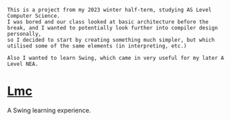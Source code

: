 ```
This is a project from my 2023 winter half-term, studying AS Level Computer Science.  
I was bored and our class looked at basic architecture before the break, and I wanted to potentially look further into compiler design personally, 
so I decided to start by creating something much simpler, but which utilised some of the same elements (in interpreting, etc.) 

Also I wanted to learn Swing, which came in very useful for my later A Level NEA.
```

# [Lmc]((https://en.wikipedia.org/wiki/Little_man_computer))
A Swing learning experience.  

